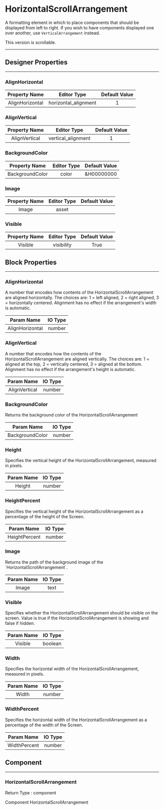 <!--
  Copyright © 2013-2021 AIIE-ADL, All rights reserved
  Released under the Apache License, Version 2.0
  http://www.apache.org/licenses/LICENSE-2.0
-->

# HorizontalScrollArrangement

A formatting element in which to place components that should be displayed from left to right. If you wish to have components displayed one over another, use `VerticalArrangement` instead.

This version is scrollable.

---

## Designer Properties

---

### AlignHorizontal

|  Property Name  |      Editor Type     | Default Value |
| :-------------: | :------------------: | :-----------: |
| AlignHorizontal | horizontal_alignment |       1       |

### AlignVertical

| Property Name |     Editor Type    | Default Value |
| :-----------: | :----------------: | :-----------: |
| AlignVertical | vertical_alignment |       1       |

### BackgroundColor

|  Property Name  | Editor Type | Default Value |
| :-------------: | :---------: | :-----------: |
| BackgroundColor |    color    |   &H00000000  |

### Image

| Property Name | Editor Type | Default Value |
| :-----------: | :---------: | :-----------: |
|     Image     |    asset    |               |

### Visible

| Property Name | Editor Type | Default Value |
| :-----------: | :---------: | :-----------: |
|    Visible    |  visibility |      True     |

## Block Properties

---

### AlignHorizontal

<div block-type = "component_set_get" component-selector = "HorizontalScrollArrangement" property-selector = "AlignHorizontal" property-type = "get" id = "get-horizontalscrollarrangement-alignhorizontal"></div>

<div block-type = "component_set_get" component-selector = "HorizontalScrollArrangement" property-selector = "AlignHorizontal" property-type = "set" id = "set-horizontalscrollarrangement-alignhorizontal"></div>

A number that encodes how contents of the HorizontalScrollArrangement are aligned horizontally. The choices are: 1 = left aligned, 2 = right aligned, 3 = horizontally centered. Alignment has no effect if the arrangement's width is automatic.

|    Param Name   | IO Type |
| :-------------: | :-----: |
| AlignHorizontal |  number |

### AlignVertical

<div block-type = "component_set_get" component-selector = "HorizontalScrollArrangement" property-selector = "AlignVertical" property-type = "get" id = "get-horizontalscrollarrangement-alignvertical"></div>

<div block-type = "component_set_get" component-selector = "HorizontalScrollArrangement" property-selector = "AlignVertical" property-type = "set" id = "set-horizontalscrollarrangement-alignvertical"></div>

A number that encodes how the contents of the HorizontalScrollArrangement are aligned vertically. The choices are: 1 = aligned at the top, 2 = vertically centered, 3 = aligned at the bottom. Alignment has no effect if the arrangement's height is automatic.

|   Param Name  | IO Type |
| :-----------: | :-----: |
| AlignVertical |  number |

### BackgroundColor

<div block-type = "component_set_get" component-selector = "HorizontalScrollArrangement" property-selector = "BackgroundColor" property-type = "get" id = "get-horizontalscrollarrangement-backgroundcolor"></div>

<div block-type = "component_set_get" component-selector = "HorizontalScrollArrangement" property-selector = "BackgroundColor" property-type = "set" id = "set-horizontalscrollarrangement-backgroundcolor"></div>

Returns the background color of the HorizontalScrollArrangement

|    Param Name   | IO Type |
| :-------------: | :-----: |
| BackgroundColor |  number |

### Height

<div block-type = "component_set_get" component-selector = "HorizontalScrollArrangement" property-selector = "Height" property-type = "get" id = "get-horizontalscrollarrangement-height"></div>

<div block-type = "component_set_get" component-selector = "HorizontalScrollArrangement" property-selector = "Height" property-type = "set" id = "set-horizontalscrollarrangement-height"></div>

Specifies the vertical height of the HorizontalScrollArrangement, measured in pixels.

| Param Name | IO Type |
| :--------: | :-----: |
|   Height   |  number |

### HeightPercent

<div block-type = "component_set_get" component-selector = "HorizontalScrollArrangement" property-selector = "HeightPercent" property-type = "set" id = "set-horizontalscrollarrangement-heightpercent"></div>

Specifies the vertical height of the HorizontalScrollArrangement as a percentage of the height of the Screen.

|   Param Name  | IO Type |
| :-----------: | :-----: |
| HeightPercent |  number |

### Image

<div block-type = "component_set_get" component-selector = "HorizontalScrollArrangement" property-selector = "Image" property-type = "get" id = "get-horizontalscrollarrangement-image"></div>

<div block-type = "component_set_get" component-selector = "HorizontalScrollArrangement" property-selector = "Image" property-type = "set" id = "set-horizontalscrollarrangement-image"></div>

Returns the path of the background image of the \`HorizontalScrollArrangement\`.

| Param Name | IO Type |
| :--------: | :-----: |
|    Image   |   text  |

### Visible

<div block-type = "component_set_get" component-selector = "HorizontalScrollArrangement" property-selector = "Visible" property-type = "get" id = "get-horizontalscrollarrangement-visible"></div>

<div block-type = "component_set_get" component-selector = "HorizontalScrollArrangement" property-selector = "Visible" property-type = "set" id = "set-horizontalscrollarrangement-visible"></div>

Specifies whether the HorizontalScrollArrangement should be visible on the screen. Value is true if the HorizontalScrollArrangement is showing and false if hidden.

| Param Name | IO Type |
| :--------: | :-----: |
|   Visible  | boolean |

### Width

<div block-type = "component_set_get" component-selector = "HorizontalScrollArrangement" property-selector = "Width" property-type = "get" id = "get-horizontalscrollarrangement-width"></div>

<div block-type = "component_set_get" component-selector = "HorizontalScrollArrangement" property-selector = "Width" property-type = "set" id = "set-horizontalscrollarrangement-width"></div>

Specifies the horizontal width of the HorizontalScrollArrangement, measured in pixels.

| Param Name | IO Type |
| :--------: | :-----: |
|    Width   |  number |

### WidthPercent

<div block-type = "component_set_get" component-selector = "HorizontalScrollArrangement" property-selector = "WidthPercent" property-type = "set" id = "set-horizontalscrollarrangement-widthpercent"></div>

Specifies the horizontal width of the HorizontalScrollArrangement as a percentage of the width of the Screen.

|  Param Name  | IO Type |
| :----------: | :-----: |
| WidthPercent |  number |

## Component

---

### HorizontalScrollArrangement

<div block-type = "component_component_block" component-selector = "HorizontalScrollArrangement" id = "component-horizontalscrollarrangement"></div>

Return Type : component

Component HorizontalScrollArrangement

